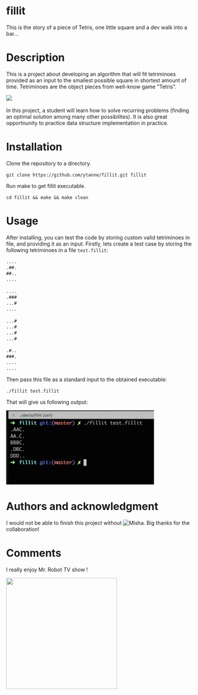 # fillit

This is the story of a piece of Tetris, one little square and a dev walk into a bar...

# Description

This is a project about developing an algorithm that will fit tetriminoes provided as an input to the smallest possible square in shortest amount of time. Tetriminoes are the object pieces from well-know game "Tetris".

![](https://upload.wikimedia.org/wikipedia/commons/thumb/5/50/All_5_free_tetrominoes.svg/200px-All_5_free_tetrominoes.svg.png)

In this project, a student will learn how to solve recurring problems (finding an optimal solution among many other possibilites). It is also great opportnunity to practice data structure implementation in practice.

# Installation

Clone the repository to a directory.

```
git clone https://github.com/ytanne/fillit.git fillit
```

Run make to get fillit executable.

```
cd fillit && make && make clean
```

# Usage
After installing, you can test the code by storing custom valid tetriminoes in file, and providing it as an input. Firstly, lets create a test case by storing the following tetriminoes in a file `test.fillit`:

```
....
.##.
##..
....

....
.###
...#
....

...#
...#
...#
...#

.#..
###.
....
....
```

Then pass this file as a standard input to the obtained executable:

```
./fillit test.fillit
```

That will give us following output:

<img src="https://github.com/ytanne/fillit/blob/master/example.png" width="400" height="200"/>

# Authors and acknowledgment
I would not be able to finish this project without ![Misha](https://github.com/lisov1y). Big thanks for the collaboration!

# Comments

I really enjoy Mr. Robot TV show !

<img src="https://i.imgur.com/e5MGWSa.jpg" width="300" height="300"/>
